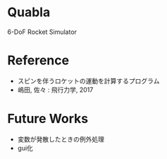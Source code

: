 # Quabla
6-DoF Rocket Simulator

# Reference 
* スピンを伴うロケットの運動を計算するプログラム  
* 嶋田, 佐々 : 飛行力学, 2017

# Future Works
* 変数が発散したときの例外処理
* gui化
